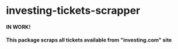 # investing-tickets-scrapper
#### IN WORK!
#### This package scraps all tickets available from "investing.com" site
